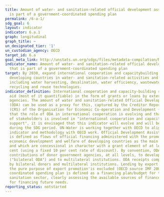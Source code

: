 ```yaml
---
title: Amount of water- and sanitation-related official development assistance that
  is part of a government-coordinated spending plan
permalink: /6-a-1/
sdg_goal: 6
layout: indicator
indicator: 6.a.1
graph: longitudinal
graph_title: ~
un_designated_tier: '1'
un_custodian_agency: OECD
target_id: 6.a
goal_meta_link: http://unstats.un.org/sdgs/files/metadata-compilation/Metadata-Goal-6.pdf
indicator_name: Amount of water- and sanitation-related official development assistance
  that is part of a government-coordinated spending plan
target: By 2030, expand international cooperation and capacitybuilding support to
  developing countries in water- and sanitation-related activities and programmes,
  including water harvesting, desalination, water efficiency, wastewater treatment,
  recycling and reuse technologies.
indicator_definition: International cooperation and capacity-building support implies
  aid (most of it quantifiable) in the form of grants or loans by external support
  agencies. The amount of water and sanitation-related Official Development Assistance
  (ODA) can be used as a proxy for this, captured by the Creditor Reporting System
  (CRS) of the Organisation for Economic Co-operation and Development (OECD). Realising
  that the role of ODA in international cooperation is evolving and that a broad range
  of stakeholders is involved in "international cooperation and capacity development
  support", it is envisaged that this indicator will evolve and will be further qualified
  during the SDG period. UN-Water is working together with OECD to align the proposed
  indicator and methodology with OECD work. Official Development Assistance (ODA)
  is defined as flows of official financing administered with the promotion of the
  economic development and welfare of developing countries as the main objective,
  and which are concessional in character with a grant element of at least 25 per
  cent (using a fixed 10 per cent rate of discount). By convention, ODA flows comprise
  contributions of donor government agencies, at all levels, to developing countries
  ("bilateral ODA") and to multilateral institutions. ODA receipts comprise disbursements
  by bilateral donors and multilateral institutions. Lending by export credit agencies'with
  the pure purpose of export promotion'is excluded (OECD source IMF 2003). A government
  coordinated spending plan is defined as a financing plan/budget for the water and
  sanitation sector, clearly assessing the available sources of finance and strategies
  for financing future needs.
reporting_status: notstarted
---
```


